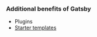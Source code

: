 ### Additional benefits of Gatsby

- Plugins
- [Starter templates](https://www.gatsbyjs.org/starters/?v=2)